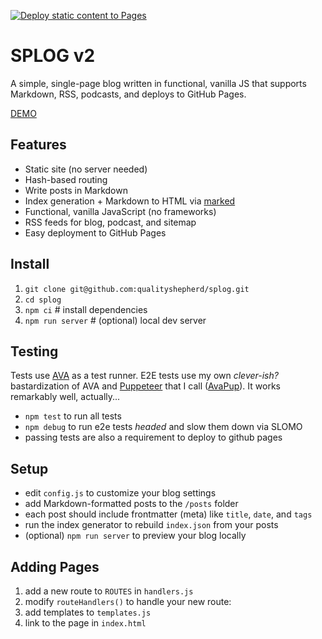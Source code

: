 [![Deploy static content to Pages](https://github.com/qualityshepherd/splog/actions/workflows/deploy2pages.yml/badge.svg)](https://github.com/qualityshepherd/splog/actions/workflows/deploy2pages.yml)

# SPLOG v2

A simple, single-page blog written in functional, vanilla JS that supports Markdown, RSS, podcasts, and deploys to GitHub Pages.

[DEMO](https://splog.brine.dev)

## Features
- Static site (no server needed)
- Hash-based routing
- Write posts in Markdown
- Index generation + Markdown to HTML via [marked](https://github.com/markedjs/marked)
- Functional, vanilla JavaScript (no frameworks)
- RSS feeds for blog, podcast, and sitemap
- Easy deployment to GitHub Pages

## Install
1. `git clone git@github.com:qualityshepherd/splog.git`
1. `cd splog`
1. `npm ci`           # install dependencies
1. `npm run server`   # (optional) local dev server

## Testing
Tests use [AVA](https://github.com/avajs/ava) as a test runner. E2E tests use my own _clever-ish?_ bastardization of AVA and [Puppeteer](https://www.npmjs.com/package/puppeteer) that I call ([AvaPup](https://github.com/qualityshepherd/splog/blob/main/tests/avapup.js)). It works remarkably well, actually...

- `npm test` to run all tests
- `npm debug` to run e2e tests _headed_ and slow them down via SLOMO
- passing tests are also a requirement to deploy to github pages

## Setup
- edit `config.js` to customize your blog settings
- add Markdown-formatted posts to the `/posts` folder
- each post should include frontmatter (meta) like `title`, `date`, and `tags`
- run the index generator to rebuild `index.json` from your posts
- (optional) `npm run server` to preview your blog locally

## Adding Pages
1. add a new route to `ROUTES` in `handlers.js`
1. modify `routeHandlers()` to handle your new route:
1. add templates to `templates.js`
1. link to the page in `index.html`

